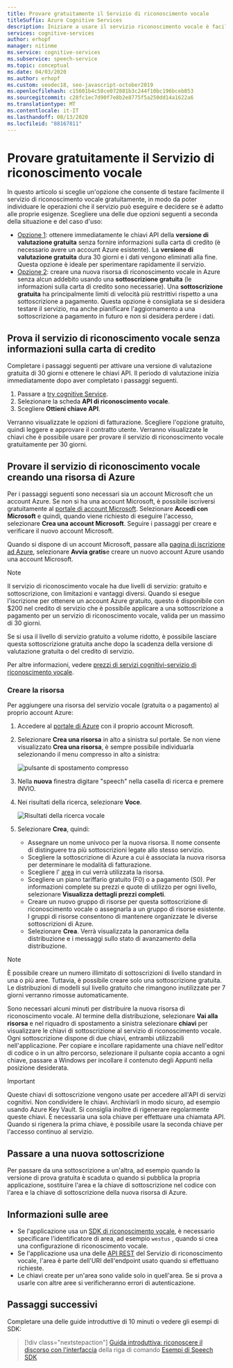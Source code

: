 ```yaml
---
title: Provare gratuitamente il Servizio di riconoscimento vocale
titleSuffix: Azure Cognitive Services
description: Iniziare a usare il servizio riconoscimento vocale è facile ed economicamente conveniente. Sono disponibili due opzioni gratuite che consentono di individuare le operazioni che il servizio può eseguire e decidere se è adatto alle proprie esigenze.
services: cognitive-services
author: erhopf
manager: nitinme
ms.service: cognitive-services
ms.subservice: speech-service
ms.topic: conceptual
ms.date: 04/03/2020
ms.author: erhopf
ms.custom: seodec18, seo-javascript-october2019
ms.openlocfilehash: c15601b4c58ce072881b3c244f10bc196bceb853
ms.sourcegitcommit: c28fc1ec7d90f7e8b2e8775f5a250dd14a1622a6
ms.translationtype: MT
ms.contentlocale: it-IT
ms.lasthandoff: 08/13/2020
ms.locfileid: "88167811"
---
```

# <a name="try-the-speech-service-for-free"></a>Provare gratuitamente il Servizio di riconoscimento vocale

In questo articolo si sceglie un'opzione che consente di testare facilmente il servizio di riconoscimento vocale gratuitamente, in modo da poter individuare le operazioni che il servizio può eseguire e decidere se è adatto alle proprie esigenze. Scegliere una delle due opzioni seguenti a seconda della situazione e del caso d'uso:

- [Opzione 1](#no-card): ottenere immediatamente le chiavi API della **versione di valutazione gratuita** senza fornire informazioni sulla carta di credito (è necessario avere un account Azure esistente). La **versione di valutazione gratuita** dura 30 giorni e i dati vengono eliminati alla fine. Questa opzione è ideale per sperimentare rapidamente il servizio.
- [Opzione 2](#new-resource): creare una nuova risorsa di riconoscimento vocale in Azure senza alcun addebito usando una **sottoscrizione gratuita** (le informazioni sulla carta di credito sono necessarie). Una **sottoscrizione gratuita** ha principalmente limiti di velocità più restrittivi rispetto a una sottoscrizione a pagamento. Questa opzione è consigliata se si desidera testare il servizio, ma anche pianificare l'aggiornamento a una sottoscrizione a pagamento in futuro e non si desidera perdere i dati.

## <a name="try-the-speech-service-without-credit-card-info"></a><a id="no-card"></a>Prova il servizio di riconoscimento vocale senza informazioni sulla carta di credito

Completare i passaggi seguenti per attivare una versione di valutazione gratuita di 30 giorni e ottenere le chiavi API. Il periodo di valutazione inizia immediatamente dopo aver completato i passaggi seguenti.

1. Passare a [try cognitive Service](https://azure.microsoft.com/try/cognitive-services/).
1. Selezionare la scheda **API di riconoscimento vocale**.
1. Scegliere **Ottieni chiave API**.

Verranno visualizzate le opzioni di fatturazione. Scegliere l'opzione gratuito, quindi leggere e approvare il contratto utente. Verranno visualizzate le chiavi che è possibile usare per provare il servizio di riconoscimento vocale gratuitamente per 30 giorni.

## <a name="try-the-speech-service-by-creating-an-azure-resource"></a><a id="new-resource"></a>Provare il servizio di riconoscimento vocale creando una risorsa di Azure

Per i passaggi seguenti sono necessari sia un account Microsoft che un account Azure. Se non si ha una account Microsoft, è possibile iscriversi gratuitamente al [portale di account Microsoft](https://account.microsoft.com/account). Selezionare **Accedi con Microsoft** e quindi, quando viene richiesto di eseguire l'accesso, selezionare **Crea una account Microsoft**. Seguire i passaggi per creare e verificare il nuovo account Microsoft.

Quando si dispone di un account Microsoft, passare alla [pagina di iscrizione ad Azure](https://azure.microsoft.com/free/ai/), selezionare **Avvia gratis**e creare un nuovo account Azure usando una account Microsoft.

> [!NOTE]
> Il servizio di riconoscimento vocale ha due livelli di servizio: gratuito e sottoscrizione, con limitazioni e vantaggi diversi. Quando si esegue l'iscrizione per ottenere un account Azure gratuito, questo è disponibile con $200 nel credito di servizio che è possibile applicare a una sottoscrizione a pagamento per un servizio di riconoscimento vocale, valida per un massimo di 30 giorni.
>
> Se si usa il livello di servizio gratuito a volume ridotto, è possibile lasciare questa sottoscrizione gratuita anche dopo la scadenza della versione di valutazione gratuita o del credito di servizio.
>
> Per altre informazioni, vedere [prezzi di servizi cognitivi-servizio di riconoscimento vocale](https://azure.microsoft.com/pricing/details/cognitive-services/speech-services/).

### <a name="create-the-resource"></a>Creare la risorsa

Per aggiungere una risorsa del servizio vocale (gratuita o a pagamento) al proprio account Azure:

1. Accedere al [portale di Azure](https://portal.azure.com/) con il proprio account Microsoft.

1. Selezionare **Crea una risorsa** in alto a sinistra sul portale. Se non viene visualizzato **Crea una risorsa**, è sempre possibile individuarla selezionando il menu compresso in alto a sinistra:

   ![pulsante di spostamento compresso](media/index/collapsed-nav.png)

1. Nella **nuova** finestra digitare "speech" nella casella di ricerca e premere INVIO.

1. Nei risultati della ricerca, selezionare **Voce**.

   ![Risultati della ricerca vocale](media/index/speech-search.png)

1. Selezionare **Crea**, quindi:

   - Assegnare un nome univoco per la nuova risorsa. Il nome consente di distinguere tra più sottoscrizioni legate allo stesso servizio.
   - Scegliere la sottoscrizione di Azure a cui è associata la nuova risorsa per determinare le modalità di fatturazione.
   - Scegliere l' [area](regions.md) in cui verrà utilizzata la risorsa.
   - Scegliere un piano tariffario gratuito (F0) o a pagamento (S0). Per informazioni complete su prezzi e quote di utilizzo per ogni livello, selezionare **Visualizza dettagli prezzi completi**.
   - Creare un nuovo gruppo di risorse per questa sottoscrizione di riconoscimento vocale o assegnarla a un gruppo di risorse esistente. I gruppi di risorse consentono di mantenere organizzate le diverse sottoscrizioni di Azure.
   - Selezionare **Crea**. Verrà visualizzata la panoramica della distribuzione e i messaggi sullo stato di avanzamento della distribuzione.

> [!NOTE]
> È possibile creare un numero illimitato di sottoscrizioni di livello standard in una o più aree. Tuttavia, è possibile creare solo una sottoscrizione gratuita. Le distribuzioni di modelli sul livello gratuito che rimangono inutilizzate per 7 giorni verranno rimosse automaticamente.

Sono necessari alcuni minuti per distribuire la nuova risorsa di riconoscimento vocale. Al termine della distribuzione, selezionare **Vai alla risorsa** e nel riquadro di spostamento a sinistra selezionare **chiavi** per visualizzare le chiavi di sottoscrizione al servizio di riconoscimento vocale. Ogni sottoscrizione dispone di due chiavi, entrambi utilizzabili nell'applicazione. Per copiare e incollare rapidamente una chiave nell'editor di codice o in un altro percorso, selezionare il pulsante copia accanto a ogni chiave, passare a Windows per incollare il contenuto degli Appunti nella posizione desiderata.

> [!IMPORTANT]
> Queste chiavi di sottoscrizione vengono usate per accedere all'API di servizi cognitivi. Non condividere le chiavi. Archiviarli in modo sicuro, ad esempio usando Azure Key Vault. Si consiglia inoltre di rigenerare regolarmente queste chiavi. È necessaria una sola chiave per effettuare una chiamata API. Quando si rigenera la prima chiave, è possibile usare la seconda chiave per l'accesso continuo al servizio.

## <a name="switch-to-a-new-subscription"></a>Passare a una nuova sottoscrizione

Per passare da una sottoscrizione a un'altra, ad esempio quando la versione di prova gratuita è scaduta o quando si pubblica la propria applicazione, sostituire l'area e la chiave di sottoscrizione nel codice con l'area e la chiave di sottoscrizione della nuova risorsa di Azure.

## <a name="about-regions"></a>Informazioni sulle aree

- Se l'applicazione usa un [SDK di riconoscimento vocale](speech-sdk.md), è necessario specificare l'identificatore di area, ad esempio `westus` , quando si crea una configurazione di riconoscimento vocale.
- Se l'applicazione usa una delle [API REST](rest-apis.md) del Servizio di riconoscimento vocale, l'area è parte dell'URI dell'endpoint usato quando si effettuano richieste.
- Le chiavi create per un'area sono valide solo in quell'area. Se si prova a usarle con altre aree si verificheranno errori di autenticazione.

## <a name="next-steps"></a>Passaggi successivi

Completare una delle guide introduttive di 10 minuti o vedere gli esempi di SDK:

> [!div class="nextstepaction"]
> [Guida introduttiva: riconoscere il discorso con l'interfaccia](~/articles/cognitive-services/Speech-Service/quickstarts/speech-to-text-from-microphone.md?pivots=programmer-tool-spx) 
>  della riga di comando [Esempi di Speech SDK](speech-sdk.md#sample-source-code)
